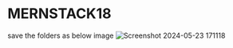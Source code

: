 # MERNSTACK18
save the folders as below image
![Screenshot 2024-05-23 171118](https://github.com/TumuSanjay000/MERNSTACK18/assets/144722861/b9649e5d-2ea8-4219-bb11-aeceb47647e7)
